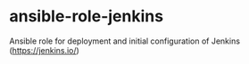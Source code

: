 # ansible-role-jenkins
Ansible role for deployment and initial configuration of Jenkins (https://jenkins.io/)

